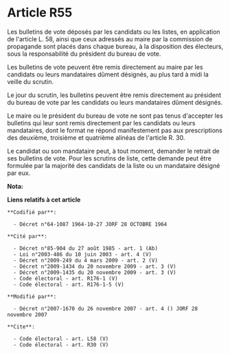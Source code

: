 # Article R55

Les bulletins de vote déposés par les candidats ou les listes, en application de l'article L. 58, ainsi que ceux adressés au
maire par la commission de propagande sont placés dans chaque bureau, à la disposition des électeurs, sous la responsabilité
du président du bureau de vote. 

Les bulletins de vote peuvent être remis directement au maire par les candidats ou leurs mandataires dûment désignés, au plus
tard à midi la veille du scrutin. 

Le jour du scrutin, les bulletins peuvent être remis directement au président du bureau de vote par les candidats ou leurs
mandataires dûment désignés. 

Le maire ou le président du bureau de vote ne sont pas tenus d'accepter les bulletins qui leur sont remis directement par les
candidats ou leurs mandataires, dont le format ne répond manifestement pas aux prescriptions des deuxième, troisième et
quatrième alinéas de l'article R. 30. 

Le candidat ou son mandataire peut, à tout moment, demander le retrait de ses bulletins de vote. Pour les scrutins de liste,
cette demande peut être formulée par la majorité des candidats de la liste ou un mandataire désigné par eux.

**Nota:**



**Liens relatifs à cet article**

	**Codifié par**:

	  - Décret n°64-1087 1964-10-27 JORF 28 OCTOBRE 1964

	**Cité par**:

	  - Décret n°85-904 du 27 août 1985 - art. 1 (Ab)
	  - Loi n°2003-486 du 10 juin 2003 - art. 4 (V)
	  - Décret n°2009-249 du 4 mars 2009 - art. 2 (V)
	  - Décret n°2009-1434 du 20 novembre 2009 - art. 3 (V)
	  - Décret n°2009-1435 du 20 novembre 2009 - art. 3 (V)
	  - Code électoral - art. R176-1 (V)
	  - Code électoral - art. R176-1-5 (V)

	**Modifié par**:

	  - Décret n°2007-1670 du 26 novembre 2007 - art. 4 () JORF 28 novembre 2007

	**Cite**:

	  - Code électoral - art. L58 (V)
	  - Code électoral - art. R30 (V)
